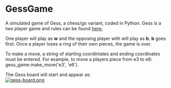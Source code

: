# GessGame

A simulated game of Gess, a chess/go variant, coded in Python.  Gess is a two player game and rules can be found [here:](https://www.chessvariants.com/crossover.dir/gess.html)
<p>One player will play as <strong>w</strong> and the opposing player with will play as <strong>b</strong>; <strong>b</strong> goes first.  Once a player loses a ring of their own pieces, the game is over.</p> 
<p>To make a move, a string of starting coordintates and ending coordinates must be entered.  For example, to move a players piece from e3 to e6: gess_game.make_move('e3', 'e6'). 

The Gess board will start and appear as: 
<br>
[![gess-board.png](https://i.postimg.cc/CK3xvMcL/gess-board.png)](https://postimg.cc/WD7VzVRQ)
